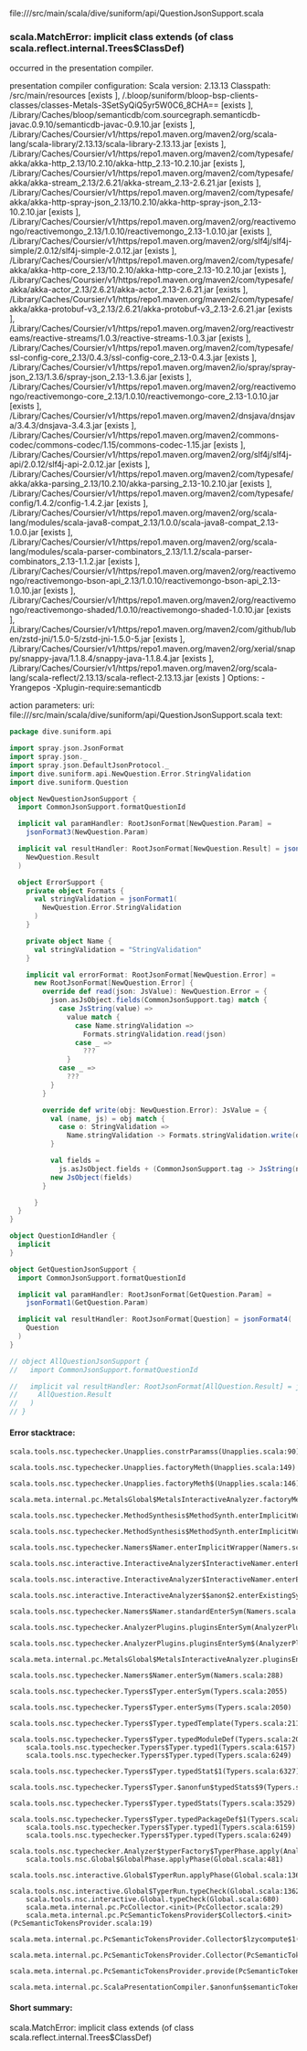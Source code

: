 file://<WORKSPACE>/src/main/scala/dive/suniform/api/QuestionJsonSupport.scala
### scala.MatchError: implicit class <error> extends  (of class scala.reflect.internal.Trees$ClassDef)

occurred in the presentation compiler.

presentation compiler configuration:
Scala version: 2.13.13
Classpath:
<WORKSPACE>/src/main/resources [exists ], <WORKSPACE>/.bloop/suniform/bloop-bsp-clients-classes/classes-Metals-3SetSyQiQ5yr5W0C6_8CHA== [exists ], <HOME>/Library/Caches/bloop/semanticdb/com.sourcegraph.semanticdb-javac.0.9.10/semanticdb-javac-0.9.10.jar [exists ], <HOME>/Library/Caches/Coursier/v1/https/repo1.maven.org/maven2/org/scala-lang/scala-library/2.13.13/scala-library-2.13.13.jar [exists ], <HOME>/Library/Caches/Coursier/v1/https/repo1.maven.org/maven2/com/typesafe/akka/akka-http_2.13/10.2.10/akka-http_2.13-10.2.10.jar [exists ], <HOME>/Library/Caches/Coursier/v1/https/repo1.maven.org/maven2/com/typesafe/akka/akka-stream_2.13/2.6.21/akka-stream_2.13-2.6.21.jar [exists ], <HOME>/Library/Caches/Coursier/v1/https/repo1.maven.org/maven2/com/typesafe/akka/akka-http-spray-json_2.13/10.2.10/akka-http-spray-json_2.13-10.2.10.jar [exists ], <HOME>/Library/Caches/Coursier/v1/https/repo1.maven.org/maven2/org/reactivemongo/reactivemongo_2.13/1.0.10/reactivemongo_2.13-1.0.10.jar [exists ], <HOME>/Library/Caches/Coursier/v1/https/repo1.maven.org/maven2/org/slf4j/slf4j-simple/2.0.12/slf4j-simple-2.0.12.jar [exists ], <HOME>/Library/Caches/Coursier/v1/https/repo1.maven.org/maven2/com/typesafe/akka/akka-http-core_2.13/10.2.10/akka-http-core_2.13-10.2.10.jar [exists ], <HOME>/Library/Caches/Coursier/v1/https/repo1.maven.org/maven2/com/typesafe/akka/akka-actor_2.13/2.6.21/akka-actor_2.13-2.6.21.jar [exists ], <HOME>/Library/Caches/Coursier/v1/https/repo1.maven.org/maven2/com/typesafe/akka/akka-protobuf-v3_2.13/2.6.21/akka-protobuf-v3_2.13-2.6.21.jar [exists ], <HOME>/Library/Caches/Coursier/v1/https/repo1.maven.org/maven2/org/reactivestreams/reactive-streams/1.0.3/reactive-streams-1.0.3.jar [exists ], <HOME>/Library/Caches/Coursier/v1/https/repo1.maven.org/maven2/com/typesafe/ssl-config-core_2.13/0.4.3/ssl-config-core_2.13-0.4.3.jar [exists ], <HOME>/Library/Caches/Coursier/v1/https/repo1.maven.org/maven2/io/spray/spray-json_2.13/1.3.6/spray-json_2.13-1.3.6.jar [exists ], <HOME>/Library/Caches/Coursier/v1/https/repo1.maven.org/maven2/org/reactivemongo/reactivemongo-core_2.13/1.0.10/reactivemongo-core_2.13-1.0.10.jar [exists ], <HOME>/Library/Caches/Coursier/v1/https/repo1.maven.org/maven2/dnsjava/dnsjava/3.4.3/dnsjava-3.4.3.jar [exists ], <HOME>/Library/Caches/Coursier/v1/https/repo1.maven.org/maven2/commons-codec/commons-codec/1.15/commons-codec-1.15.jar [exists ], <HOME>/Library/Caches/Coursier/v1/https/repo1.maven.org/maven2/org/slf4j/slf4j-api/2.0.12/slf4j-api-2.0.12.jar [exists ], <HOME>/Library/Caches/Coursier/v1/https/repo1.maven.org/maven2/com/typesafe/akka/akka-parsing_2.13/10.2.10/akka-parsing_2.13-10.2.10.jar [exists ], <HOME>/Library/Caches/Coursier/v1/https/repo1.maven.org/maven2/com/typesafe/config/1.4.2/config-1.4.2.jar [exists ], <HOME>/Library/Caches/Coursier/v1/https/repo1.maven.org/maven2/org/scala-lang/modules/scala-java8-compat_2.13/1.0.0/scala-java8-compat_2.13-1.0.0.jar [exists ], <HOME>/Library/Caches/Coursier/v1/https/repo1.maven.org/maven2/org/scala-lang/modules/scala-parser-combinators_2.13/1.1.2/scala-parser-combinators_2.13-1.1.2.jar [exists ], <HOME>/Library/Caches/Coursier/v1/https/repo1.maven.org/maven2/org/reactivemongo/reactivemongo-bson-api_2.13/1.0.10/reactivemongo-bson-api_2.13-1.0.10.jar [exists ], <HOME>/Library/Caches/Coursier/v1/https/repo1.maven.org/maven2/org/reactivemongo/reactivemongo-shaded/1.0.10/reactivemongo-shaded-1.0.10.jar [exists ], <HOME>/Library/Caches/Coursier/v1/https/repo1.maven.org/maven2/com/github/luben/zstd-jni/1.5.0-5/zstd-jni-1.5.0-5.jar [exists ], <HOME>/Library/Caches/Coursier/v1/https/repo1.maven.org/maven2/org/xerial/snappy/snappy-java/1.1.8.4/snappy-java-1.1.8.4.jar [exists ], <HOME>/Library/Caches/Coursier/v1/https/repo1.maven.org/maven2/org/scala-lang/scala-reflect/2.13.13/scala-reflect-2.13.13.jar [exists ]
Options:
-Yrangepos -Xplugin-require:semanticdb


action parameters:
uri: file://<WORKSPACE>/src/main/scala/dive/suniform/api/QuestionJsonSupport.scala
text:
```scala
package dive.suniform.api

import spray.json.JsonFormat
import spray.json._
import spray.json.DefaultJsonProtocol._
import dive.suniform.api.NewQuestion.Error.StringValidation
import dive.suniform.Question

object NewQuestionJsonSupport {
  import CommonJsonSupport.formatQuestionId

  implicit val paramHandler: RootJsonFormat[NewQuestion.Param] =
    jsonFormat3(NewQuestion.Param)

  implicit val resultHandler: RootJsonFormat[NewQuestion.Result] = jsonFormat1(
    NewQuestion.Result
  )

  object ErrorSupport {
    private object Formats {
      val stringValidation = jsonFormat1(
        NewQuestion.Error.StringValidation
      )
    }

    private object Name {
      val stringValidation = "StringValidation"
    }

    implicit val errorFormat: RootJsonFormat[NewQuestion.Error] =
      new RootJsonFormat[NewQuestion.Error] {
        override def read(json: JsValue): NewQuestion.Error = {
          json.asJsObject.fields(CommonJsonSupport.tag) match {
            case JsString(value) =>
              value match {
                case Name.stringValidation =>
                  Formats.stringValidation.read(json)
                case _ =>
                  ???
              }
            case _ =>
              ???
          }
        }

        override def write(obj: NewQuestion.Error): JsValue = {
          val (name, js) = obj match {
            case o: StringValidation =>
              Name.stringValidation -> Formats.stringValidation.write(o)
          }

          val fields =
            js.asJsObject.fields + (CommonJsonSupport.tag -> JsString(name))
          new JsObject(fields)
        }

      }
  }
}

object QuestionIdHandler {
  implicit 
}

object GetQuestionJsonSupport {
  import CommonJsonSupport.formatQuestionId

  implicit val paramHandler: RootJsonFormat[GetQuestion.Param] =
    jsonFormat1(GetQuestion.Param)

  implicit val resultHandler: RootJsonFormat[Question] = jsonFormat4(
    Question
  )
}

// object AllQuestionJsonSupport {
//   import CommonJsonSupport.formatQuestionId

//   implicit val resultHandler: RootJsonFormat[AllQuestion.Result] = jsonFormat4(
//     AllQuestion.Result
//   )
// }

```



#### Error stacktrace:

```
scala.tools.nsc.typechecker.Unapplies.constrParamss(Unapplies.scala:90)
	scala.tools.nsc.typechecker.Unapplies.factoryMeth(Unapplies.scala:149)
	scala.tools.nsc.typechecker.Unapplies.factoryMeth$(Unapplies.scala:146)
	scala.meta.internal.pc.MetalsGlobal$MetalsInteractiveAnalyzer.factoryMeth(MetalsGlobal.scala:68)
	scala.tools.nsc.typechecker.MethodSynthesis$MethodSynth.enterImplicitWrapper(MethodSynthesis.scala:238)
	scala.tools.nsc.typechecker.MethodSynthesis$MethodSynth.enterImplicitWrapper$(MethodSynthesis.scala:237)
	scala.tools.nsc.typechecker.Namers$Namer.enterImplicitWrapper(Namers.scala:58)
	scala.tools.nsc.interactive.InteractiveAnalyzer$InteractiveNamer.enterExistingSym(Global.scala:95)
	scala.tools.nsc.interactive.InteractiveAnalyzer$InteractiveNamer.enterExistingSym$(Global.scala:81)
	scala.tools.nsc.interactive.InteractiveAnalyzer$$anon$2.enterExistingSym(Global.scala:51)
	scala.tools.nsc.typechecker.Namers$Namer.standardEnterSym(Namers.scala:314)
	scala.tools.nsc.typechecker.AnalyzerPlugins.pluginsEnterSym(AnalyzerPlugins.scala:496)
	scala.tools.nsc.typechecker.AnalyzerPlugins.pluginsEnterSym$(AnalyzerPlugins.scala:495)
	scala.meta.internal.pc.MetalsGlobal$MetalsInteractiveAnalyzer.pluginsEnterSym(MetalsGlobal.scala:68)
	scala.tools.nsc.typechecker.Namers$Namer.enterSym(Namers.scala:288)
	scala.tools.nsc.typechecker.Typers$Typer.enterSym(Typers.scala:2055)
	scala.tools.nsc.typechecker.Typers$Typer.enterSyms(Typers.scala:2050)
	scala.tools.nsc.typechecker.Typers$Typer.typedTemplate(Typers.scala:2110)
	scala.tools.nsc.typechecker.Typers$Typer.typedModuleDef(Typers.scala:2010)
	scala.tools.nsc.typechecker.Typers$Typer.typed1(Typers.scala:6157)
	scala.tools.nsc.typechecker.Typers$Typer.typed(Typers.scala:6249)
	scala.tools.nsc.typechecker.Typers$Typer.typedStat$1(Typers.scala:6327)
	scala.tools.nsc.typechecker.Typers$Typer.$anonfun$typedStats$9(Typers.scala:3529)
	scala.tools.nsc.typechecker.Typers$Typer.typedStats(Typers.scala:3529)
	scala.tools.nsc.typechecker.Typers$Typer.typedPackageDef$1(Typers.scala:5836)
	scala.tools.nsc.typechecker.Typers$Typer.typed1(Typers.scala:6159)
	scala.tools.nsc.typechecker.Typers$Typer.typed(Typers.scala:6249)
	scala.tools.nsc.typechecker.Analyzer$typerFactory$TyperPhase.apply(Analyzer.scala:125)
	scala.tools.nsc.Global$GlobalPhase.applyPhase(Global.scala:481)
	scala.tools.nsc.interactive.Global$TyperRun.applyPhase(Global.scala:1369)
	scala.tools.nsc.interactive.Global$TyperRun.typeCheck(Global.scala:1362)
	scala.tools.nsc.interactive.Global.typeCheck(Global.scala:680)
	scala.meta.internal.pc.PcCollector.<init>(PcCollector.scala:29)
	scala.meta.internal.pc.PcSemanticTokensProvider$Collector$.<init>(PcSemanticTokensProvider.scala:19)
	scala.meta.internal.pc.PcSemanticTokensProvider.Collector$lzycompute$1(PcSemanticTokensProvider.scala:19)
	scala.meta.internal.pc.PcSemanticTokensProvider.Collector(PcSemanticTokensProvider.scala:19)
	scala.meta.internal.pc.PcSemanticTokensProvider.provide(PcSemanticTokensProvider.scala:73)
	scala.meta.internal.pc.ScalaPresentationCompiler.$anonfun$semanticTokens$1(ScalaPresentationCompiler.scala:170)
```
#### Short summary: 

scala.MatchError: implicit class <error> extends  (of class scala.reflect.internal.Trees$ClassDef)